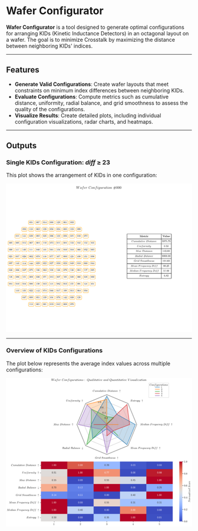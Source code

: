 # Wafer Configurator

**Wafer Configurator** is a tool designed to generate optimal configurations for arranging KIDs (Kinetic Inductance Detectors) in an octagonal layout on a wafer. The goal is to minimize Crosstalk by maximizing the distance between neighboring KIDs' indices.

---

## Features

- **Generate Valid Configurations**: Create wafer layouts that meet constraints on minimum index differences between neighboring KIDs.
- **Evaluate Configurations**: Compute metrics such as cumulative distance, uniformity, radial balance, and grid smoothness to assess the quality of the configurations.
- **Visualize Results**: Create detailed plots, including individual configuration visualizations, radar charts, and heatmaps.


---

## Outputs

### Single KIDs Configuration: $diff ~ \ge ~ 23$
This plot shows the arrangement of KIDs in one configuration:

![Single Configuration Plot](https://github.com/gpesce97/Thesis_Codes/blob/main/wafer_configurator/data/example_output/000_23_conf.png "Single KIDs Configuration")

---

### Overview of KIDs Configurations
The plot below represents the average index values across multiple configurations:

![Overview Plot](https://github.com/gpesce97/Thesis_Codes/blob/main/wafer_configurator/data/example_output/config_overview.png "Overview of KIDs Configurations")
